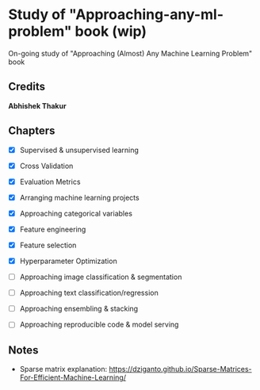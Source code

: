 # Study of "Approaching-any-ml-problem" book (wip)

On-going study of "Approaching (Almost) Any Machine Learning Problem" book

## Credits
**Abhishek Thakur**

## Chapters

- [x] Supervised & unsupervised learning
- [x] Cross Validation
- [x] Evaluation Metrics
- [x] Arranging machine learning projects
- [x] Approaching categorical variables
- [x] Feature engineering
- [x] Feature selection
- [x] Hyperparameter Optimization
- [ ] Approaching image classification & segmentation
- [ ] Approaching text classification/regression
- [ ] Approaching ensembling & stacking
- [ ] Approaching reproducible code & model serving


## Notes

* Sparse matrix explanation: https://dziganto.github.io/Sparse-Matrices-For-Efficient-Machine-Learning/